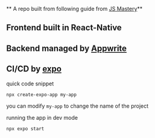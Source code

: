 ** A repo built from following guide from [JS Mastery](https://github.com/adrianhajdin/aora)**

Frontend built in React-Native
---

Backend managed by [Appwrite](https://appwrite.io/)
---

CI/CD by [expo](https://expo.dev/)
---
quick code snippet 
```
npx create-expo-app my-app
```

you can modify `my-app` to change the name of the project

running the app in dev mode
```
npx expo start
```
